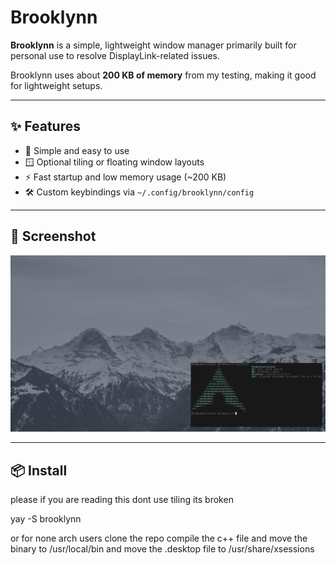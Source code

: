 # Brooklynn

**Brooklynn** is a simple, lightweight window manager primarily built for personal use to resolve DisplayLink-related issues.

Brooklynn uses about **200 KB of memory** from my testing, making it good for lightweight setups.

---

## ✨ Features

- 🧠 Simple and easy to use
- 🪟 Optional tiling or floating window layouts
- ⚡ Fast startup and low memory usage (~200 KB)
- 🛠️ Custom keybindings via `~/.config/brooklynn/config`

---

## 📸 Screenshot

![Brooklynn Screenshot](screenshot.png)

---

## 📦 Install

please if you are reading this dont use tiling its broken

yay -S brooklynn

or for none arch users clone the repo compile the c++ file and move the binary to /usr/local/bin and move the .desktop file to /usr/share/xsessions


